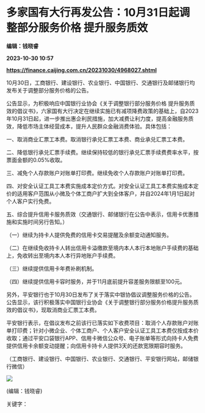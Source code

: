 # 多家国有大行再发公告：10月31日起调整部分服务价格 提升服务质效
**编辑：钱晓睿**

**2023-10-30 10:57**

**https://finance.caijing.com.cn/20231030/4968027.shtml**

10月30日，工商银行、建设银行、农业银行、中国银行、交通银行及邮储银行均发布关于调整部分服务价格的公告。

公告显示，为积极响应中国银行业协会《关于调整银行部分服务价格 提升服务质效的倡议书》，六家国有大行决定在继续实施已有减项降费政策的基础上，自2023年10月31日起，进一步推出惠企利民措施，加大减费让利力度，提高金融服务质效，降低市场主体经营成本，提升人民群众金融消费体验。具体包括：

一、取消商业汇票工本费。取消银行承兑汇票工本费、商业承兑汇票工本费。

二、降低银行承兑汇票手续费。继续保持较低的银行承兑汇票手续费费率水平，按票面金额的0.05%收取。

三、减免个人存款账户对账单打印费。继续免收个人存款账户对账单打印费。

四、对安全认证工具工本费实施成本定价方式。对安全认证工具工本费实施成本定价的适用客户范围从小微及个体工商户扩大到全体客户，并自2024年1月1日起对个人客户实行免费。

五、综合提升信用卡服务质效（交通银行、邮储银行在公告中表示，信用卡优惠措施和实施时间另行告知。）

（一）继续为持卡人提供免费的信用卡交易提醒及余额变动通知服务。

（二）在继续免收持卡人转出信用卡溢缴款至境内本人本行本地账户手续费的基础上，免收转出至境内本人本行异地账户手续费。

（三）继续提供信用卡年费补刷机制。

（四）继续提供信用卡容时服务，并于11月底前提升容差服务限额至100元。

另外，平安银行也于10月30日发布了关于落实中银协倡议调整服务价格的公告。公告显示，该行积极落实中国银行业协会《关于调整银行部分服务价格提升服务质效的倡议书》，现取消商业汇票工本费。

平安银行表示，在倡议发布之前该行已落实如下收费项目：取消个人存款账户对账单打印费；针对小微企业、个体工商户、个人客户安全认证工具工本费仅按成本价收取；通过平安口袋银行APP、信用卡微信公众号、电子账单等形式向持卡人免费提供信用卡余额变动提醒；向信用卡持卡人提供3天的还款宽限期容时服务。

（工商银行、建设银行、中国银行、农业银行、交通银行、平安银行网站，邮储银行微信）

![](https://tx1.cdn.caijing.com.cn/2014-03-27/114048455.jpg)

(编辑：钱晓睿)

关键字：